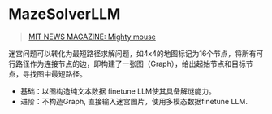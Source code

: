 # MazeSolverLLM

> [MIT NEWS MAGAZINE: Mighty mouse](https://www.technologyreview.com/2018/12/19/138508/mighty-mouse/)

迷宫问题可以转化为最短路径求解问题，如4x4的地图标记为16个节点，将所有可行路径作为连接节点的边，即构建了一张图（Graph），给出起始节点和目标节点，寻找图中最短路径。

- 基础：以图构造纯文本数据 finetune LLM使其具备解谜能力。
- 进阶：不构造Graph, 直接输入迷宫图片，使用多模态数据finetune LLM.
